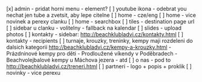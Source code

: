[x] admin - pridat horni menu - element?
[ ] youtube ikona - odebrat you nechat jen tube a zvetsit, aby lepe citelne
[ ] home - cze/eng
[ ] home - vice novinek a perexy clanku
[ ] home - searchbox
[ ] tiles - destination page url
[ ] sidebar u clanku - volitelny - fallback na kalendar
[ ] slides - upload photos
[ ] kontakty - sidebar: http://beachklubladvi.cz/kontakty.html
[ ] kontakty - recipients
[ ] turnaje, krouzky, treninky, kempy maji rozdeleni do dalsich kategorii
	http://beachklubladvi.cz/kempy-a-krouzky.html
	- Prázdninové kempy pro děti
	- Prodloužené víkendy v Poděbradech
	- Beachvolejbalové kempy u Máchova jezera
	- atd
[ ] o nas - pod to http://beachklubladvi.cz/treneri.html
[ ] partneri - logo + popis + proklik
[ ] novinky - vice perexu

